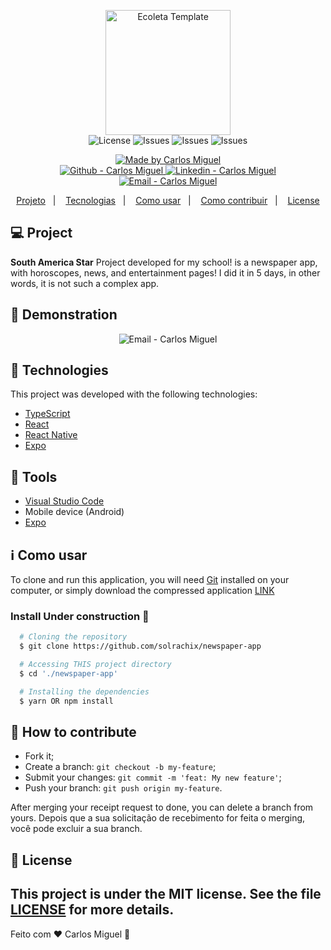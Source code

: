 
<p align="center">
	<img alt="Ecoleta Template" src= "https://github.com/solrachix/newspaper-app/blob/master/assets/icon.png?raw=true" width="200px" />
	<br/>
  <a href="LICENSE" style="text-decoration: none">
    <img alt="License" src="https://img.shields.io/github/license/solrachix/newspaper-app?color=FF7C3F&labelColor=24292E"/>
  </a>
  <a href="https://github.com/solrachix/newspaper-app/issues" style="text-decoration: none">
    <img alt="Issues" src="https://img.shields.io/github/issues/solrachix/newspaper-app?style=flat-square&logo=github&logoColor=white&color=FF7C3F&labelColor=24292E" />
  </a>
   <a href="#" style="text-decoration: none">
    <img alt="Issues" src="https://img.shields.io/github/stars/solrachix/newspaper-app?style=flat-square&logo=github&logoColor=white&color=FF7C3F&labelColor=24292E" />
  </a>
   <a href="#" style="text-decoration: none">
    <img alt="Issues" src="https://img.shields.io/github/languages/top/solrachix/newspaper-app?style=flat-square&logo=github&logoColor=white&color=FF7C3F&labelColor=24292E" />
  </a>
</p>
  
<p align="center">
  <a href="https://github.com/solrachix" target="_blank">
    <img alt="Made by Carlos Miguel" src="https://img.shields.io/badge/made%20by-Carlos_Miguel-informational?color=FF7C3F&labelColor=24292E">
  </a>
  <br/>
  <a href="https://github.com/solrachix" target="_blank" >
    <img alt="Github - Carlos Miguel" src="https://img.shields.io/badge/-solrachix-24292E?style=flat-square&logo=github&logoColor=white">
  </a>
  <a href="https://www.linkedin.com/in/carlos-miguel-380413197/" target="_blank" >
    <img alt="Linkedin - Carlos Miguel" src="https://img.shields.io/badge/-carlosmiguel-blue?style=flat-square&logo=Linkedin&logoColor=white">
  </a>
  <a href="mailto:carlos.miguel.oliveira.17@gmail.com" target="_blank" >
    <img alt="Email - Carlos Miguel" src="https://img.shields.io/badge/-carlos.miguel.oliveira.17@gmail.com-c14438?style=flat-square&logo=Gmail&logoColor=white">
  </a>
</p>

<p align="center">
 <a href="#-projeto">Projeto</a>&nbsp;&nbsp;&nbsp;|&nbsp;&nbsp;&nbsp;
  <a href="#rocket-tecnologias">Tecnologias</a>&nbsp;&nbsp;&nbsp;|&nbsp;&nbsp;&nbsp;
  <a href="#information_source-como-usar">Como usar</a>&nbsp;&nbsp;&nbsp;|&nbsp;&nbsp;&nbsp;
  <a href="#-como-contribuir">Como contribuir</a>&nbsp;&nbsp;&nbsp;|&nbsp;&nbsp;&nbsp;
  <a href="#memo-license">License</a>
</p>

## 💻 Project
**South America Star** Project developed for my school! is a newspaper app, with horoscopes, news, and entertainment pages! I did it in 5 days, in other words, it is not such a complex app.

## :iphone: Demonstration 



<p align="center" >
<img alt="Email - Carlos Miguel" src="https://github.com/solrachix/newspaper-app/blob/master/assets/demonstration.gif?raw=true" />
</p>

## :rocket: Technologies
This project was developed with the following technologies:

- [TypeScript](https://github.com/Microsoft/TypeScript)
- [React](https://github.com/facebook/react)
- [React Native](https://github.com/facebook/react-native)
- [Expo](https://github.com/expo/expo)

## :hammer: Tools
- [Visual Studio Code](https://code.visualstudio.com)
- Mobile device (Android)
- [Expo](https://expo.io/)


## :information_source: Como usar
To clone and run this application, you will need [Git](https://git-scm.com) installed on your computer, or simply download the compressed application [LINK](https://github.com/cogumm/NextLevelWeek/archive/master.zip)

### Install Under construction :construction:
```bash
  # Cloning the repository
  $ git clone https://github.com/solrachix/newspaper-app

  # Accessing THIS project directory
  $ cd './newspaper-app'

  # Installing the dependencies
  $ yarn OR npm install
```

## 🤔 How to contribute
- Fork it;
- Create a branch: `git checkout -b my-feature`;
- Submit your changes: `git commit -m 'feat: My new feature'`;
- Push your branch: `git push origin my-feature`.

After merging your receipt request to done, you can delete a branch from yours.
Depois que a sua solicitação de recebimento for feita o merging, você pode excluir a sua branch.

## :memo: License
This project is under the MIT license. See the file [LICENSE](LICENSE) for more details.
---

Feito com :heart: Carlos Miguel :wave:
